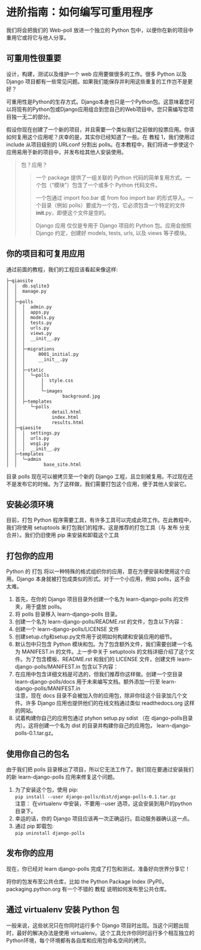 # 进阶指南：如何编写可重用程序

我们将会把我们的 Web-poll 放进一个独立的 Python 包中，以便你在新的项目中重用它或将它与他人分享。

## 可重用性很重要

设计，构建，测试以及维护一个 web 应用要做很多的工作。很多 Python 以及 Django 项目都有一些常见问题。如果我们能保存并利用这些重复的工作岂不是更好？

可重用性是Python的生存方式。Django本身也只是一个Python包。这意味着您可以将现有的Python包或Django应用组合到您自己的Web项目中。您只需编写您项目独一无二的部分。

假设你现在创建了一个新的项目，并且需要一个类似我们之前做的投票应用。你该如何复用这个应用呢？庆幸的是，其实你已经知道了一些。在 教程 1，我们使用过 include 从项目级别的 URLconf 分割出 polls。在本教程中，我们将进一步使这个应用易用于新的项目中，并发布给其他人安装使用。

> 包？应用？
>> 一个 package 提供了一组关联的 Python 代码的简单复用方式。一个包（“模块”）包含了一个或多个 Python 代码文件。 
>> 
>> 一个包通过 import foo.bar 或 from foo import bar 的形式导入。一个目录（例如 polls）要成为一个包，它必须包含一个特定的文件 __init__.py，即便这个文件是空的。  
>> 
>> Django 应用 仅仅是专用于 Django 项目的 Python 包。应用会按照 Django 约定，创建好 models, tests, urls, 以及 views 等子模块。 

## 你的项目和可复用应用

通过前面的教程，我们的工程应该看起来像这样:

```text
├─qiaosite
│  │  db.sqlite3
│  │  manage.py
│  │
│  ├─polls
│  │  │  admin.py
│  │  │  apps.py
│  │  │  models.py
│  │  │  tests.py
│  │  │  urls.py
│  │  │  views.py
│  │  │  __init__.py
│  │  │
│  │  ├─migrations
│  │  │     0001_initial.py
│  │  │     __init__.py
│  │  │
│  │  ├─static
│  │  │  └─polls
│  │  │      │  style.css
│  │  │      │
│  │  │      └─images
│  │  │              background.jpg
│  │  ├─templates
│  │     └─polls
│  │             detail.html
│  │             index.html
│  │             results.html
│  ├─qiaosite
│  │  │  settings.py
│  │  │  urls.py
│  │  │  wsgi.py
│  │  │  __init__.py
│  ├─templates
│  │  └─admin
│  │          base_site.html
```

目录 polls 现在可以被拷贝至一个新的 Django 工程，且立刻被复用。不过现在还不是发布它的时候。为了这样做，我们需要打包这个应用，便于其他人安装它。

## 安装必须环境

目前，打包 Python 程序需要工具，有许多工具可以完成此项工作。在此教程中，我们将使用 setuptools 来打包我们的程序。这是推荐的打包工具（与 发布 分支合并）。我们仍旧使用 pip 来安装和卸载这个工具

## 打包你的应用

Python 的 打包 将以一种特殊的格式组织你的应用，意在方便安装和使用这个应用。Django 本身就被打包成类似的形式。对于一个小应用，例如 polls，这不会太难。

1. 首先，在你的 Django 项目目录外创建一个名为 learn-django-polls 的文件夹，用于盛放 polls。
2. 将 polls 目录移入 learn-django-polls 目录。
3. 创建一个名为 learn-django-polls/README.rst 的文件，包含以下内容：
4. 创建一个 learn-django-polls/LICENSE 文件
5. 创建setup.cfg和setup.py文件用于说明如何构建和安装应用的细节。
6. 默认包中只包含 Python 模块和包。为了包含额外文件，我们需要创建一个名为 MANIFEST.in 的文件。上一步中关于 setuptools 的文档详细介绍了这个文件。为了包含模板、README.rst 和我们的 LICENSE 文件，创建文件 learn-django-polls/MANIFEST.in 包含以下内容：
7. 在应用中包含详细文档是可选的，但我们推荐你这样做。创建一个空目录 learn-django-polls/docs 用于未来编写文档。额外添加一行至 learn-django-polls/MANIFEST.in  
   注意，现在 docs 目录不会被加入你的应用包，除非你往这个目录加几个文件。许多 Django 应用也提供他们的在线文档通过类似 readthedocs.org 这样的网站。
8. 试着构建你自己的应用包通过 ptyhon setup.py sdist （在 django-polls目录内）。这将创建一个名为 dist 的目录并构建你自己的应用包， learn-django-polls-0.1.tar.gz。

## 使用你自己的包名 

由于我们把 polls 目录移出了项目，所以它无法工作了。我们现在要通过安装我们的新 learn-django-polls 应用来修复这个问题。

1. 为了安装这个包，使用 pip:   
   `pip install --user django-polls/dist/django-polls-0.1.tar.gz`  
   注意： 在virtualenv 中安装，不要用--user 选项，这会安装到用户的python目录下。
2. 幸运的话，你的 Django 项目应该再一次正确运行。启动服务器确认这一点。
3. 通过 pip 卸载包:  
   `pip uninstall django-polls`
     
## 发布你的应用

现在，你已经对 learn django-polls 完成了打包和测试，准备好向世界分享它！   

将你的包发布至公共仓库，比如 the Python Package Index (PyPI)。 packaging.python.org 有一个不错的 教程 说明如何发布至公共仓库。  
 
## 通过 virtualenv 安装 Python 包

一般来说，这些状况只在你同时运行多个 Django 项目时出现。当这个问题出现时，最好的解决办法是使用 virtualenv。这个工具允许你同时运行多个相互独立的Python环境，每个环境都有各自库和应用包命名空间的拷贝。     